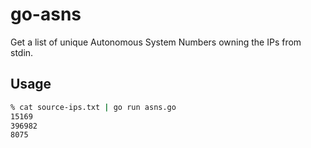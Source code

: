 # go-asns
Get a list of unique Autonomous System Numbers owning the IPs from stdin. 

## Usage
``` bash
% cat source-ips.txt | go run asns.go
15169
396982
8075
```
